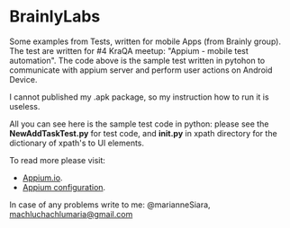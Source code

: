 BrainlyLabs
===========

Some examples from Tests, written for mobile Apps (from Brainly group).
The test are written for #4 KraQA meetup: "Appium - mobile test automation".
The code above is the sample test written in pytohon to communicate with appium server and perform user actions on Android Device.


I cannot published my .apk package, so my instruction how to run it is useless.

All you can see here is the sample test code in python: please see the **NewAddTaskTest.py** for test code, and **__init__.py** in xpath directory for the dictionary of xpath's to UI elements.


To read more please visit:

- [Appium.io](http://appium.io/).
- [Appium configuration](https://github.com/appium/appium-dot-app#parameter-guide).


In case of any problems write to me: @marianneSiara, machluchachlumaria@gmail.com
